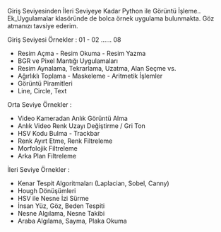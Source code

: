 Giriş Seviyesinden İleri Seviyeye Kadar Python ile Görüntü İşleme..
Ek_Uygulamalar klasöründe de bolca örnek uygulama bulunmakta.
Göz atmanızı tavsiye ederim.

Giriş Seviyesi Örnekler : 01 - 02 ...... 08
- Resim Açma - Resim Okuma - Resim Yazma
- BGR ve Pixel Mantığı Uygulamaları
- Resim Aynalama, Tekrarlama, Uzatma, Alan Seçme vs.
- Ağırlıklı Toplama - Maskeleme - Aritmetik İşlemler
- Görüntü Piramitleri
- Line, Circle, Text

Orta Seviye Örnekler : 
- Video Kameradan Anlık Görüntü Alma
- Anlık Video Renk Uzayı Değiştirme / Gri Ton
- HSV Kodu Bulma - Trackbar
- Renk Ayırt Etme, Renk Filtreleme
- Morfolojik Filtreleme
- Arka Plan Filtreleme

İleri Seviye Örnekler : 
- Kenar Tespit Algoritmaları (Laplacian, Sobel, Canny)
- Hough Dönüşümleri
- HSV ile Nesne İzi Sürme
- İnsan Yüz, Göz, Beden Tespiti
- Nesne Algılama, Nesne Takibi
- Araba Algılama, Sayma, Plaka Okuma

